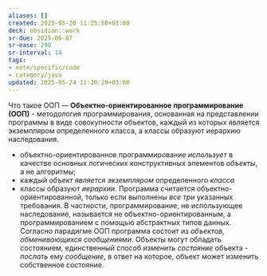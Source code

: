 ```yaml
---
aliases: []
created: 2025-05-20 11:25:50+03:00
deck: obsidian::work
sr-due: 2025-06-07
sr-ease: 290
sr-interval: 14
tags:
- note/specific/code
- category/java
updated: 2025-05-24 11:20:29+03:00
---
```


Что такое ООП
—
**Объектно-ориентированное программирование (ООП)** - методология программирования, основанная на представлении программы в виде совокупности объектов, каждый из которых является экземпляром определенного класса, а классы образуют иерархию наследования.
- объектно-ориентированное программирование *использует* в качестве основных логических конструктивных элементов *объекты*, а не алгоритмы;
- каждый *объект является экземпляром* определенного *класса*
- классы образуют *иерархии*.
Программа считается объектно-ориентированной, только если выполнены *все три* указанных требования. В частности, программирование, не использующее наследование, называется не объектно-ориентированным, а программированием с помощью абстрактных типов данных.
Согласно парадигме ООП программа состоит из *объектов, обменивающихся сообщениями*. Объекты могут обладать состоянием, единственный способ *изменить состояние* объекта - *послать* ему *сообщение*, в ответ на которое, объект может изменить собственное состояние.